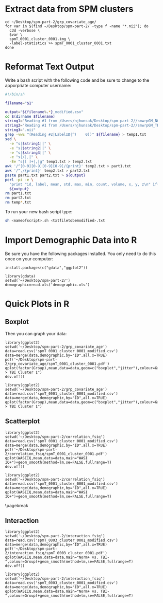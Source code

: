 # Extract data from SPM clusters

```
cd ~/Desktop/spm-part-2/grp_covariate_age/
for var in $(find ~/Desktop/spm-part-2/ -type f -name "*.nii"); do
  c3d -verbose \
  $var \
  spmT_0001_cluster_0001.img \
  -label-statistics >> spmT_0001_cluster_0001.txt
done
```

# Reformat Text Output

Write a bash script with the following code and be sure to change <username> to the apporpriate computer username:

```bash
#!/bin/sh

filename="$1"

output="${filename%.*}_modified.csv"
cd $(dirname $filename)
string1="Reading #1 from /Users/njhunsak/Desktop/spm-part-2//smwrpGM_NORM_"
string2="Reading #1 from /Users/njhunsak/Desktop/spm-part-2//smwrpGM_TBI_"
string3=".nii"
grep -vwE "(Reading #2|LabelID|^(    0))" ${filename} > temp1.txt
sed \
  -e "s|$string1||" \
  -e "s|$string2||" \
  -e "s|$string3||" \
  -e "s|/|,|" \
  -Ee "s|[ ]+|,|g" temp1.txt > temp2.txt
awk '/^[0-9][0-9][0-9][0-9]/{print}' temp2.txt > part1.txt
awk '/^,/{print}' temp2.txt > part2.txt
paste part1.txt part2.txt > ${output}
perl -pi -e \
  'print "id, label, mean, std, max, min, count, volume, x, y, z\n" if($.==1)' \
  ${output}
rm part1.txt
rm part2.txt
rm temp*.txt
```

To run your new bash script type:

```bash
sh <nameofscript>.sh <txtfiletobemodified>.txt
```

# Import Demographic Data into R

Be sure you have the following packages installed. You only need to do this once on your computer:

```{r,eval=FALSE}
install.packages(c("gdata","ggplot2"))
```

```{r,warning=FALSE,message=FALSE,tidy=TRUE,tidy.opts=list(width.cutoff=70)}
library(gdata)
setwd('~/Desktop/spm-part-2/')
demographic=read.xls('demographic.xls')
```

# Quick Plots in R

## Boxplot

Then you can graph your data:

```{r,eval=FALSE,tidy=TRUE,tidy.opts=list(width.cutoff=70)}
library(ggplot2)
setwd('~/Desktop/spm-part-2/grp_covariate_age')
data=read.csv('spmT_0001_cluster_0001_modified.csv')
data=merge(data,demographic,by="ID",all.x=TRUE)
pdf('~/Desktop/spm-part-2/grp_covariate_age/spmT_0001_cluster_0001.pdf')
qplot(factor(Group),mean,data=data,geom=c("boxplot","jitter"),colour=Group,main="Norm > TBI Cluster 1")
dev.off()
```

```{r,echo=FALSE,tidy=TRUE,tidy.opts=list(width.cutoff=70)}
library(ggplot2)
setwd('~/Desktop/spm-part-2/grp_covariate_age')
data=read.csv('spmT_0001_cluster_0001_modified.csv')
data=merge(data,demographic,by="ID",all.x=TRUE)
qplot(factor(Group),mean,data=data,geom=c("boxplot","jitter"),colour=Group,main="Norm > TBI Cluster 1")
```

## Scatterplot
```{r,eval=FALSE,tidy=TRUE,tidy.opts=list(width.cutoff=70)}
library(ggplot2)
setwd('~/Desktop/spm-part-2/correlation_fsiq')
data=read.csv('spmT_0001_cluster_0001_modified.csv')
data=merge(data,demographic,by="ID",all.x=TRUE)
pdf('~/Desktop/spm-part-2/correlation_fsiq/spmT_0001_cluster_0001.pdf')
qplot(WASIIQ,mean,data=data,main="WASI IQ+")+geom_smooth(method=lm,se=FALSE,fullrange=T)
dev.off()
```

```{r,warning=FALSE,echo=FALSE,tidy=TRUE,tidy.opts=list(width.cutoff=70)}
library(ggplot2)
setwd('~/Desktop/spm-part-2/correlation_fsiq')
data=read.csv('spmT_0001_cluster_0001_modified.csv')
data=merge(data,demographic,by="ID",all.x=TRUE)
qplot(WASIIQ,mean,data=data,main="WASI IQ+")+geom_smooth(method=lm,se=FALSE,fullrange=T)
```

\pagebreak

## Interaction
```{r,eval=FALSE,tidy=TRUE,tidy.opts=list(width.cutoff=65)}
library(ggplot2)
setwd('~/Desktop/spm-part-2/interaction_fsiq')
data=read.csv('spmT_0003_cluster_0001_modified.csv')
data=merge(data,demographic,by="ID",all.x=TRUE)
pdf('~/Desktop/spm-part-2/interaction_fsiq/spmT_0003_cluster_0001.pdf')
qplot(WASIIQ,mean,data=data,main="Norm+ vs. TBI-",colour=Group)+geom_smooth(method=lm,se=FALSE,fullrange=T)
dev.off()
```

```{r,warning=FALSE,echo=FALSE,tidy=TRUE,tidy.opts=list(width.cutoff=70)}
library(ggplot2)
setwd('~/Desktop/spm-part-2/interaction_fsiq')
data=read.csv('spmT_0003_cluster_0001_modified.csv')
data=merge(data,demographic,by="ID",all.x=TRUE)
qplot(WASIIQ,mean,data=data,main="Norm+ vs. TBI-",colour=Group)+geom_smooth(method=lm,se=FALSE,fullrange=T)
```